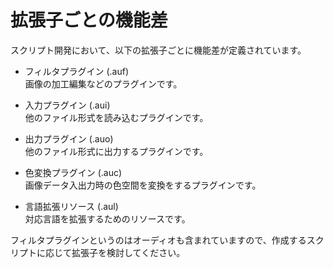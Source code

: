 # 拡張子ごとの機能差

スクリプト開発において、以下の拡張子ごとに機能差が定義されています。

- フィルタプラグイン (.auf)  
    画像の加工編集などのプラグインです。

- 入力プラグイン (.aui)  
    他のファイル形式を読み込むプラグインです。

- 出力プラグイン (.auo)  
    他のファイル形式に出力するプラグインです。

- 色変換プラグイン (.auc)  
    画像データ入出力時の色空間を変換をするプラグインです。

- 言語拡張リソース (.aul)  
    対応言語を拡張するためのリソースです。

フィルタプラグインというのはオーディオも含まれていますので、作成するスクリプトに応じて拡張子を検討してください。
